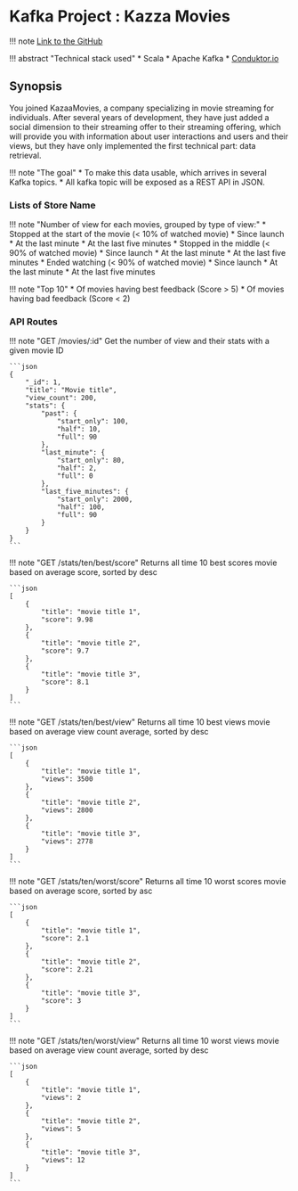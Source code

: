 # Kafka Project : Kazza Movies

!!! note
    [Link to the GitHub](https://github.com/Noobzik/Kafka_KazaaMovies)

!!! abstract "Technical stack used"
    *  Scala
    *  Apache Kafka
    *  [Conduktor.io](https://www.conduktor.io/)

## Synopsis

You joined KazaaMovies, a company specializing in movie streaming for individuals.
After several years of development, they have just added a social dimension to their streaming offer to their streaming offering, which will provide you with information about user interactions and users and their views, but they have only implemented the first technical part: data retrieval.

!!! note "The goal"
    *  To make this data usable, which arrives in several Kafka topics.
    *  All kafka topic will be exposed as a REST API in JSON.

### Lists of Store Name

!!! note "Number of view for each movies, grouped by type of view:"
    *  Stopped at the start of the movie (< 10% of watched movie)
        *  Since launch
        *  At the last minute
        *  At the last five minutes
    *  Stopped in the middle (< 90% of watched movie)
        *  Since launch
        *  At the last minute
        *  At the last five minutes
    *  Ended watching (< 90% of watched movie)
        *  Since launch
        *  At the last minute
        *  At the last five minutes

!!! note "Top 10"
    *  Of movies having best feedback (Score > 5)
    *  Of movies having bad feedback (Score < 2)

### API Routes

!!! note "GET /movies/:id"
    Get the number of view and their stats with a given movie ID

    ```json
    {
        "_id": 1,
        "title": "Movie title",
        "view_count": 200,
        "stats": {
            "past": {
                "start_only": 100,
                "half": 10,
                "full": 90
            },
            "last_minute": {
                "start_only": 80,
                "half": 2,
                "full": 0
            },
            "last_five_minutes": {
                "start_only": 2000,
                "half": 100,
                "full": 90
            }
        }
    }
    ```

!!! note "GET /stats/ten/best/score"
    Returns all time 10 best scores movie based on average score, sorted by desc
    
    ```json
    [
        {
            "title": "movie title 1",
            "score": 9.98
        },
        {
            "title": "movie title 2",
            "score": 9.7
        },
        {
            "title": "movie title 3",
            "score": 8.1
        }
    ]
    ```

!!! note "GET /stats/ten/best/view"
    Returns all time 10 best views movie based on average view count average, sorted by desc
    
    ```json
    [
        {
            "title": "movie title 1",
            "views": 3500
        },
        {
            "title": "movie title 2",
            "views": 2800
        },
        {
            "title": "movie title 3",
            "views": 2778
        }
    ]
    ```

!!! note "GET /stats/ten/worst/score"
    Returns all time 10 worst scores movie based on average score, sorted by asc
    
    ```json
    [
        {
            "title": "movie title 1",
            "score": 2.1
        },
        {
            "title": "movie title 2",
            "score": 2.21
        },
        {
            "title": "movie title 3",
            "score": 3
        }
    ]
    ```

!!! note "GET /stats/ten/worst/view"
    Returns all time 10 worst views movie based on average view count average, sorted by desc
    
    ```json
    [
        {
            "title": "movie title 1",
            "views": 2
        },
        {
            "title": "movie title 2",
            "views": 5
        },
        {
            "title": "movie title 3",
            "views": 12
        }
    ]
    ```